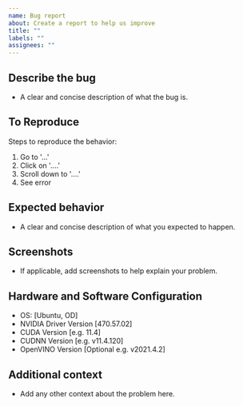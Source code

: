 ```yaml
---
name: Bug report
about: Create a report to help us improve
title: ""
labels: ""
assignees: ""
---
```


## Describe the bug

- A clear and concise description of what the bug is.

## To Reproduce

Steps to reproduce the behavior:

1. Go to '...'
1. Click on '....'
1. Scroll down to '....'
1. See error

## Expected behavior

- A clear and concise description of what you expected to happen.

## Screenshots

- If applicable, add screenshots to help explain your problem.

## Hardware and Software Configuration

- OS: [Ubuntu, OD]
- NVIDIA Driver Version [470.57.02]
- CUDA Version [e.g. 11.4]
- CUDNN Version [e.g. v11.4.120]
- OpenVINO Version [Optional e.g. v2021.4.2]

## Additional context

- Add any other context about the problem here.

